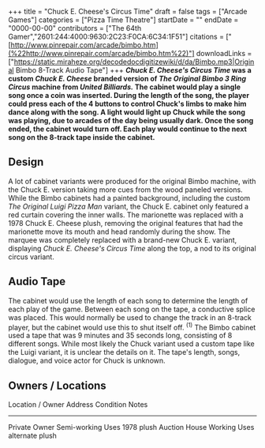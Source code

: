 +++
title = "Chuck E. Cheese's Circus Time"
draft = false
tags = ["Arcade Games"]
categories = ["Pizza Time Theatre"]
startDate = ""
endDate = "0000-00-00"
contributors = ["The 64th Gamer","2601:244:4000:9630:2C23:F0CA:6C34:1F51"]
citations = ["[http://www.pinrepair.com/arcade/bimbo.htm](%22http://www.pinrepair.com/arcade/bimbo.htm%22)"]
downloadLinks = ["https://static.miraheze.org/decodedocdigitizewiki/d/da/Bimbo.mp3|Original Bimbo 8-Track Audio Tape"]
+++
***Chuck E. Cheese's Circus Time* was a custom *Chuck E. Cheese* branded version of *The Original Bimbo 3 Ring Circus* machine from *United Billiards.*
The cabinet would play a single song once a coin was inserted. During the length of the song, the player could press each of the 4 buttons to control Chuck's limbs to make him dance along with the song. A light would light up Chuck while the song was playing, due to arcades of the day being usually dark. Once the song ended, the cabinet would turn off. Each play would continue to the next song on the 8-track tape inside the cabinet.**

## Design

A lot of cabinet variants were produced for the original Bimbo machine, with the Chuck E. version taking more cues from the wood paneled versions. While the Bimbo cabinets had a painted background, including the custom *The Original Luigi Pizza Man* variant, the Chuck E. cabinet only featured a red curtain covering the inner walls. The marionette was replaced with a 1978 Chuck E. Cheese plush, removing the original features that had the marionette move its mouth and head randomly during the show.
The marquee was completely replaced with a brand-new Chuck E. variant, displaying *Chuck E. Cheese's Circus Time* along the top, a nod to its original circus variant.

## Audio Tape

The cabinet would use the length of each song to determine the length of each play of the game. Between each song on the tape, a conductive splice was placed. This would normally be used to change the track in an 8-track player, but the cabinet would use this to shut itself off. <sup>(1)</sup>
The Bimbo cabinet used a tape that was 9 minutes and 35 seconds long, consisting of 8 different songs. While most likely the Chuck variant used a custom tape like the Luigi variant, it is unclear the details on it. The tape's length, songs, dialogue, and voice actor for Chuck is unknown.

## Owners / Locations

  Location / Owner   Address   Condition      Notes
  ------------------ --------- -------------- ----------------------
  Private Owner                Semi-working   Uses 1978 plush
  Auction House                Working        Uses alternate plush
